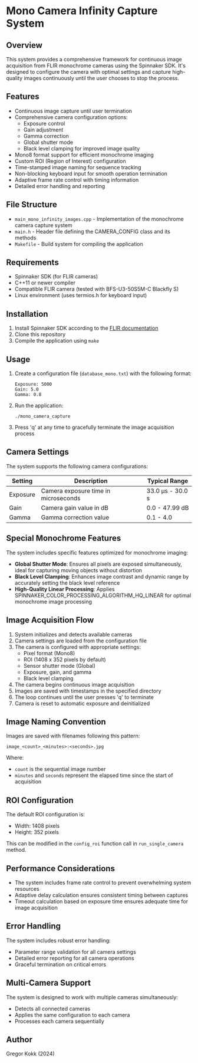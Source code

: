 # Mono Camera Infinity Capture System

## Overview
This system provides a comprehensive framework for continuous image acquisition from FLIR monochrome cameras using the Spinnaker SDK. It's designed to configure the camera with optimal settings and capture high-quality images continuously until the user chooses to stop the process.

## Features
- Continuous image capture until user termination
- Comprehensive camera configuration options:
  - Exposure control
  - Gain adjustment
  - Gamma correction
  - Global shutter mode
  - Black level clamping for improved image quality
- Mono8 format support for efficient monochrome imaging
- Custom ROI (Region of Interest) configuration
- Time-stamped image naming for sequence tracking
- Non-blocking keyboard input for smooth operation termination
- Adaptive frame rate control with timing information
- Detailed error handling and reporting

## File Structure
- `main_mono_infinity_images.cpp` - Implementation of the monochrome camera capture system
- `main.h` - Header file defining the CAMERA_CONFIG class and its methods
- `Makefile` - Build system for compiling the application

## Requirements
- Spinnaker SDK (for FLIR cameras)
- C++11 or newer compiler
- Compatible FLIR camera (tested with BFS-U3-50S5M-C Blackfly S)
- Linux environment (uses termios.h for keyboard input)

## Installation
1. Install Spinnaker SDK according to the [FLIR documentation](https://www.flir.com/products/spinnaker-sdk/)
2. Clone this repository
3. Compile the application using `make`

## Usage
1. Create a configuration file (`database_mono.txt`) with the following format:
   ```
   Exposure: 5000
   Gain: 5.0
   Gamma: 0.8
   ```

2. Run the application:
   ```
   ./mono_camera_capture
   ```

3. Press 'q' at any time to gracefully terminate the image acquisition process

## Camera Settings
The system supports the following camera configurations:

| Setting      | Description                            | Typical Range      |
|--------------|----------------------------------------|-------------------|
| Exposure     | Camera exposure time in microseconds   | 33.0 μs - 30.0 s  |
| Gain         | Camera gain value in dB                | 0.0 - 47.99 dB    |
| Gamma        | Gamma correction value                 | 0.1 - 4.0         |

## Special Monochrome Features
The system includes specific features optimized for monochrome imaging:
- **Global Shutter Mode**: Ensures all pixels are exposed simultaneously, ideal for capturing moving objects without distortion
- **Black Level Clamping**: Enhances image contrast and dynamic range by accurately setting the black level reference
- **High-Quality Linear Processing**: Applies SPINNAKER_COLOR_PROCESSING_ALGORITHM_HQ_LINEAR for optimal monochrome image processing

## Image Acquisition Flow
1. System initializes and detects available cameras
2. Camera settings are loaded from the configuration file
3. The camera is configured with appropriate settings:
   - Pixel format (Mono8)
   - ROI (1408 x 352 pixels by default)
   - Sensor shutter mode (Global)
   - Exposure, gain, and gamma
   - Black level clamping
4. The camera begins continuous image acquisition
5. Images are saved with timestamps in the specified directory
6. The loop continues until the user presses 'q' to terminate
7. Camera is reset to automatic exposure and deinitialized

## Image Naming Convention
Images are saved with filenames following this pattern:
```
image_<count>_<minutes>:<seconds>.jpg
```
Where:
- `count` is the sequential image number
- `minutes` and `seconds` represent the elapsed time since the start of acquisition

## ROI Configuration
The default ROI configuration is:
- Width: 1408 pixels
- Height: 352 pixels

This can be modified in the `config_roi` function call in `run_single_camera` method.

## Performance Considerations
- The system includes frame rate control to prevent overwhelming system resources
- Adaptive delay calculation ensures consistent timing between captures
- Timeout calculation based on exposure time ensures adequate time for image acquisition

## Error Handling
The system includes robust error handling:
- Parameter range validation for all camera settings
- Detailed error reporting for all camera operations
- Graceful termination on critical errors

## Multi-Camera Support
The system is designed to work with multiple cameras simultaneously:
- Detects all connected cameras
- Applies the same configuration to each camera
- Processes each camera sequentially

## Author
Gregor Kokk (2024)
